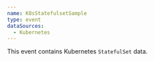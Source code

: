 ```yaml
---
name: K8sStatefulsetSample
type: event
dataSources:
  - Kubernetes
---
```


This event contains Kubernetes `StatefulSet` data.